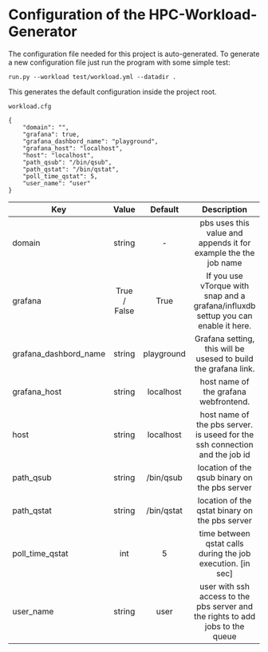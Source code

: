 # Configuration of the HPC-Workload-Generator

The configuration file needed for this project is auto-generated. To generate a new configuration file just run the program with some simple test:
```
run.py --workload test/workload.yml --datadir .
```
This generates the default configuration inside the project root.

`workload.cfg`
```
{
    "domain": "",
    "grafana": true,
    "grafana_dashbord_name": "playground",
    "grafana_host": "localhost",
    "host": "localhost",
    "path_qsub": "/bin/qsub",
    "path_qstat": "/bin/qstat",
    "poll_time_qstat": 5,
    "user_name": "user"
}
```
|   Key                     |   Value       |   Default     |   Description                                                                         |
|-                          |:-:            |:-:            |:-:                                                                                    |
| domain                    | string        | -             | pbs uses this value and appends it for example the the job name                       |
| grafana                   | True / False  | True          | If you use vTorque with snap and a grafana/influxdb settup you can enable it here.    |
| grafana_dashbord_name     | string        | playground    | Grafana setting, this will be usesed to build the grafana link.                       |
| grafana_host              | string        | localhost     | host name of the grafana webfrontend.                                                 |
| host                      | string        | localhost     | host name of the pbs server. is useed for the ssh connection and the job id           |
| path_qsub                 | string        | /bin/qsub     | location of the qsub binary on the pbs server                                         |
| path_qstat                | string        | /bin/qstat    | location of the qstat binary on the pbs server                                        |
| poll_time_qstat           | int           | 5             | time between qstat calls during the job execution. [in sec]                           |
| user_name                 | string        | user          | user with ssh access to the pbs server and the rights to add jobs to the queue        |

